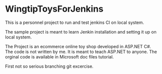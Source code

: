 # WingtipToysForJenkins
This is a personnel project to run and test jenkins CI on local system.

The sample project is meant to learn Jenkin installation and setting it up on local system.

The Project is an ecommerce online toy shop developed in ASP.NET C#. The code is not written by me. It is meant to teach ASP.NET to anyone. The orginal code is available in Microsoft doc files tutorial.


First not so serious branching git excercise.
